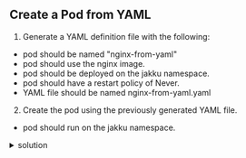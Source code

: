 ## Create a Pod from YAML

1. Generate a YAML definition file with the following:
- pod should be named "nginx-from-yaml"
- pod should use the nginx image.
- pod should be deployed on the jakku namespace.
- pod should have a restart policy of Never.
- YAML file should be named nginx-from-yaml.yaml

2. Create the pod using the previously generated YAML file.
- pod should run on the jakku namespace.

<details>
<summary>solution</summary>
<p>

```console
kubectl run nginx-from-yaml --image=nginx --dry-run -n jakku --restart=Never -o yaml > nginx-from-yaml.yaml

kubectl apply -f nginx-from-yaml.yaml -n jakku
```
</p>
</details>
